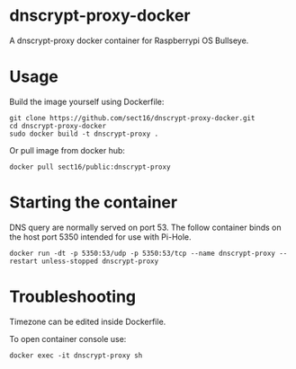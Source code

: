 # dnscrypt-proxy-docker
A dnscrypt-proxy docker container for Raspberrypi OS Bullseye.
# Usage
Build the image yourself using Dockerfile:

```
git clone https://github.com/sect16/dnscrypt-proxy-docker.git
cd dnscrypt-proxy-docker
sudo docker build -t dnscrypt-proxy .
```

Or pull image from docker hub:

```
docker pull sect16/public:dnscrypt-proxy
```

# Starting the container
DNS query are normally served on port 53. The follow container binds on the host port 5350 intended for use with Pi-Hole.
```
docker run -dt -p 5350:53/udp -p 5350:53/tcp --name dnscrypt-proxy --restart unless-stopped dnscrypt-proxy
```

# Troubleshooting
Timezone can be edited inside Dockerfile.

To open container console use:
```
docker exec -it dnscrypt-proxy sh
```
